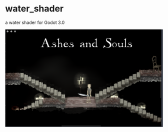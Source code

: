 # water_shader
a water shader for Godot 3.0

![alt tag](https://github.com/laverneth/water_shader/blob/master/Screenshot%20from%202019-01-22%2018-17-14.png)
